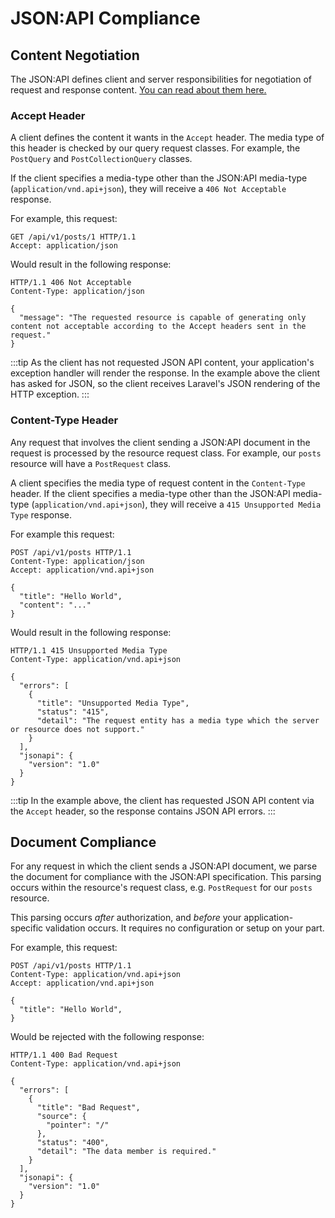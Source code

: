 # JSON:API Compliance

## Content Negotiation

The JSON:API defines client and server responsibilities for negotiation
of request and response content.
[You can read about them here.](https://jsonapi.org/format/#content-negotiation)

### Accept Header

A client defines the content it wants in the `Accept` header. The media type
of this header is checked by our query request classes. For example, the
`PostQuery` and `PostCollectionQuery` classes.

If the client specifies a media-type other than the JSON:API media-type
(`application/vnd.api+json`), they will receive a `406 Not Acceptable`
response.

For example, this request:

```http
GET /api/v1/posts/1 HTTP/1.1
Accept: application/json
```

Would result in the following response:

```http
HTTP/1.1 406 Not Acceptable
Content-Type: application/json

{
  "message": "The requested resource is capable of generating only content not acceptable according to the Accept headers sent in the request."
}
```

:::tip
As the client has not requested JSON API content, your application's
exception handler will render the response. In the example above the
client has asked for JSON, so the client receives Laravel's JSON
rendering of the HTTP exception.
:::

### Content-Type Header

Any request that involves the client sending a JSON:API document in the
request is processed by the resource request class. For example, our
`posts` resource will have a `PostRequest` class.

A client specifies the media type of request content in the `Content-Type`
header. If the client specifies a media-type other than the JSON:API
media-type (`application/vnd.api+json`), they will receive a
`415 Unsupported Media Type` response.

For example this request:

```http
POST /api/v1/posts HTTP/1.1
Content-Type: application/json
Accept: application/vnd.api+json

{
  "title": "Hello World",
  "content": "..."
}
```

Would result in the following response:

```http
HTTP/1.1 415 Unsupported Media Type
Content-Type: application/vnd.api+json

{
  "errors": [
    {
      "title": "Unsupported Media Type",
      "status": "415",
      "detail": "The request entity has a media type which the server or resource does not support."
    }
  ],
  "jsonapi": {
    "version": "1.0"
  }
}
```

:::tip
In the example above, the client has requested JSON API content via the
`Accept` header, so the response contains JSON API errors.
:::

## Document Compliance

For any request in which the client sends a JSON:API document, we parse
the document for compliance with the JSON:API specification. This
parsing occurs within the resource's request class, e.g. `PostRequest`
for our `posts` resource.

This parsing occurs *after* authorization, and *before* your
application-specific validation occurs. It requires no configuration or
setup on your part.

For example, this request:

```http
POST /api/v1/posts HTTP/1.1
Content-Type: application/vnd.api+json
Accept: application/vnd.api+json

{
  "title": "Hello World",
}
```

Would be rejected with the following response:

```http
HTTP/1.1 400 Bad Request
Content-Type: application/vnd.api+json

{
  "errors": [
    {
      "title": "Bad Request",
      "source": {
        "pointer": "/"
      },
      "status": "400",
      "detail": "The data member is required."
    }
  ],
  "jsonapi": {
    "version": "1.0"
  }
}
```
